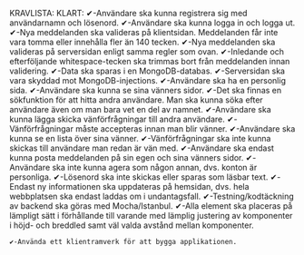 KRAVLISTA:
    KLART:
    ✔-Användare ska kunna registrera sig med användarnamn och lösenord.
    ✔-Användare ska kunna logga in och logga ut.
    ✔-Nya meddelanden ska valideras på klientsidan. Meddelanden får inte vara tomma eller innehålla fler än 140 tecken.
    ✔-Nya meddelanden ska valideras på serversidan enligt samma regler som ovan.
    ✔-Inledande och efterföljande whitespace-tecken ska trimmas bort från meddelanden innan validering.
    ✔-Data ska sparas i en MongoDB-databas.
    ✔-Serversidan ska vara skyddad mot MongoDB-injections.
    ✔-Användare ska ha en personlig sida.
    ✔-Användare ska kunna se sina vänners sidor.
    ✔-Det ska finnas en sökfunktion för att hitta andra användare. Man ska kunna söka efter användare även om man bara vet en del av namnet.
    ✔-Användare ska kunna lägga skicka vänförfrågningar till andra användare.
    ✔-Vänförfrågningar måste accepteras innan man blir vänner.
    ✔-Användare ska kunna se en lista över sina vänner.
    ✔-Vänförfrågningar ska inte kunna skickas till användare man redan är vän med.
    ✔-Användare ska endast kunna posta meddelanden på sin egen och sina vänners sidor.
    ✔-Användare ska inte kunna agera som någon annan, dvs. konton är personliga.
    ✔-Lösenord ska inte skickas eller sparas som läsbar text.
    ✔-Endast ny informationen ska uppdateras på hemsidan, dvs. hela webbplatsen ska endast laddas om i undantagsfall.
    ✔-Testning/kodtäckning av backend ska göras med Mocha/Istanbul.
    ✔-Alla element ska placeras på lämpligt sätt i förhållande till varande med lämplig justering av komponenter i höjd- och breddled samt väl valda avstånd mellan komponenter.

    ✔-Använda ett klientramverk för att bygga applikationen.